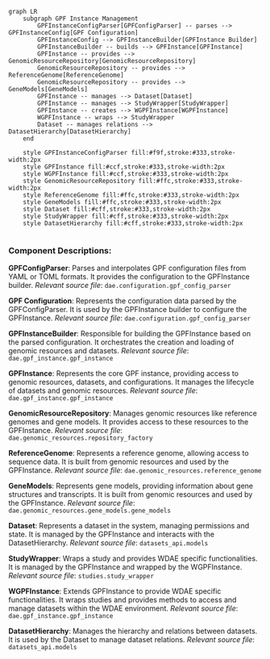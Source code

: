 ```mermaid
graph LR
    subgraph GPF Instance Management
        GPFInstanceConfigParser[GPFConfigParser] -- parses --> GPFInstanceConfig[GPF Configuration]
        GPFInstanceConfig --> GPFInstanceBuilder[GPFInstance Builder]
        GPFInstanceBuilder -- builds --> GPFInstance[GPFInstance]
        GPFInstance -- provides --> GenomicResourceRepository[GenomicResourceRepository]
        GenomicResourceRepository -- provides --> ReferenceGenome[ReferenceGenome]
        GenomicResourceRepository -- provides --> GeneModels[GeneModels]
        GPFInstance -- manages --> Dataset[Dataset]
        GPFInstance -- manages --> StudyWrapper[StudyWrapper]
        GPFInstance -- creates --> WGPFInstance[WGPFInstance]
        WGPFInstance -- wraps --> StudyWrapper
        Dataset -- manages relations --> DatasetHierarchy[DatasetHierarchy]
    end

    style GPFInstanceConfigParser fill:#f9f,stroke:#333,stroke-width:2px
    style GPFInstance fill:#ccf,stroke:#333,stroke-width:2px
    style WGPFInstance fill:#ccf,stroke:#333,stroke-width:2px
    style GenomicResourceRepository fill:#ffc,stroke:#333,stroke-width:2px
    style ReferenceGenome fill:#ffc,stroke:#333,stroke-width:2px
    style GeneModels fill:#ffc,stroke:#333,stroke-width:2px
    style Dataset fill:#cff,stroke:#333,stroke-width:2px
    style StudyWrapper fill:#cff,stroke:#333,stroke-width:2px
    style DatasetHierarchy fill:#cff,stroke:#333,stroke-width:2px


```

### Component Descriptions:

**GPFConfigParser**:
Parses and interpolates GPF configuration files from YAML or TOML formats. It provides the configuration to the GPFInstance builder.
*Relevant source file*: `dae.configuration.gpf_config_parser`

**GPF Configuration**:
Represents the configuration data parsed by the GPFConfigParser. It is used by the GPFInstance builder to configure the GPFInstance.
*Relevant source file*: `dae.configuration.gpf_config_parser`

**GPFInstanceBuilder**:
Responsible for building the GPFInstance based on the parsed configuration. It orchestrates the creation and loading of genomic resources and datasets.
*Relevant source file*: `dae.gpf_instance.gpf_instance`

**GPFInstance**:
Represents the core GPF instance, providing access to genomic resources, datasets, and configurations. It manages the lifecycle of datasets and genomic resources.
*Relevant source file*: `dae.gpf_instance.gpf_instance`

**GenomicResourceRepository**:
Manages genomic resources like reference genomes and gene models. It provides access to these resources to the GPFInstance.
*Relevant source file*: `dae.genomic_resources.repository_factory`

**ReferenceGenome**:
Represents a reference genome, allowing access to sequence data. It is built from genomic resources and used by the GPFInstance.
*Relevant source file*: `dae.genomic_resources.reference_genome`

**GeneModels**:
Represents gene models, providing information about gene structures and transcripts. It is built from genomic resources and used by the GPFInstance.
*Relevant source file*: `dae.genomic_resources.gene_models.gene_models`

**Dataset**:
Represents a dataset in the system, managing permissions and state. It is managed by the GPFInstance and interacts with the DatasetHierarchy.
*Relevant source file*: `datasets_api.models`

**StudyWrapper**:
Wraps a study and provides WDAE specific functionalities. It is managed by the GPFInstance and wrapped by the WGPFInstance.
*Relevant source file*: `studies.study_wrapper`

**WGPFInstance**:
Extends GPFInstance to provide WDAE specific functionalities. It wraps studies and provides methods to access and manage datasets within the WDAE environment.
*Relevant source file*: `dae.gpf_instance.gpf_instance`

**DatasetHierarchy**:
Manages the hierarchy and relations between datasets. It is used by the Dataset to manage dataset relations.
*Relevant source file*: `datasets_api.models`